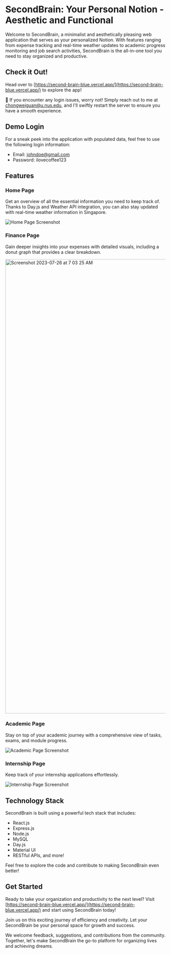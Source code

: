 # SecondBrain: Your Personal Notion - Aesthetic and Functional

Welcome to SecondBrain, a minimalist and aesthetically pleasing web application that serves as your personalized Notion. With features ranging from expense tracking and real-time weather updates to academic progress monitoring and job search activities, SecondBrain is the all-in-one tool you need to stay organized and productive.

## Check it Out!
Head over to [https://second-brain-blue.vercel.app/](https://second-brain-blue.vercel.app/) to explore the app! 

🔐 If you encounter any login issues, worry not! Simply reach out to me at chongweiguan@u.nus.edu, and I'll swiftly restart the server to ensure you have a smooth experience.

## Demo Login
For a sneak peek into the application with populated data, feel free to use the following login information:
- Email: johndoe@gmail.com
- Password: ilovecoffee123

## Features

### Home Page
Get an overview of all the essential information you need to keep track of. Thanks to Day.js and Weather API integration, you can also stay updated with real-time weather information in Singapore.

![Home Page Screenshot](https://github.com/chongweiguan/SecondBrain/assets/75872136/83c75b04-c2ea-4543-a453-08462b95d8cc)

### Finance Page
Gain deeper insights into your expenses with detailed visuals, including a donut graph that provides a clear breakdown.

<img width="1423" alt="Screenshot 2023-07-26 at 7 03 25 AM" src="https://github.com/chongweiguan/SecondBrain/assets/75872136/e640a0aa-66b8-484b-ab62-5f58caf284d5">


### Academic Page
Stay on top of your academic journey with a comprehensive view of tasks, exams, and module progress.

![Academic Page Screenshot](https://github.com/chongweiguan/SecondBrain/assets/75872136/548e41d3-ec7d-4557-a585-a6ebd9f1c429)

### Internship Page
Keep track of your internship applications effortlessly.

![Internship Page Screenshot](https://github.com/chongweiguan/SecondBrain/assets/75872136/09012557-bb3f-4536-bad8-ab8d29af7ce6)

## Technology Stack
SecondBrain is built using a powerful tech stack that includes:
- React.js
- Express.js
- Node.js
- MySQL
- Day.js
- Material UI
- RESTful APIs, and more!

Feel free to explore the code and contribute to making SecondBrain even better!

## Get Started
Ready to take your organization and productivity to the next level? Visit [https://second-brain-blue.vercel.app/](https://second-brain-blue.vercel.app/) and start using SecondBrain today!

Join us on this exciting journey of efficiency and creativity. Let your SecondBrain be your personal space for growth and success.

We welcome feedback, suggestions, and contributions from the community. Together, let's make SecondBrain the go-to platform for organizing lives and achieving dreams.
